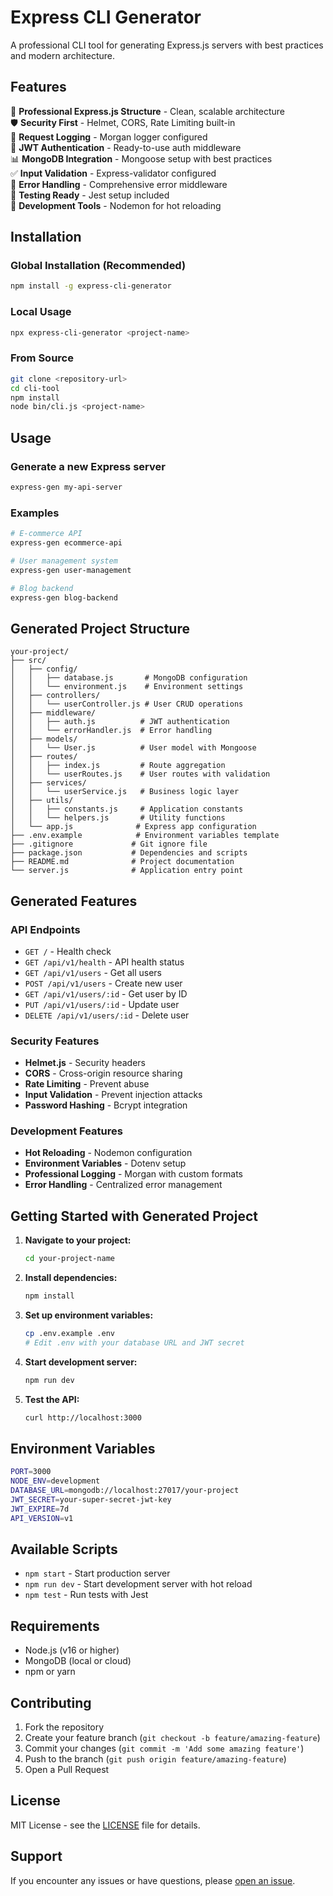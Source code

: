 # Express CLI Generator

A professional CLI tool for generating Express.js servers with best practices and modern architecture.

## Features

🚀 **Professional Express.js Structure** - Clean, scalable architecture  
🛡️ **Security First** - Helmet, CORS, Rate Limiting built-in  
📝 **Request Logging** - Morgan logger configured  
🔐 **JWT Authentication** - Ready-to-use auth middleware  
📊 **MongoDB Integration** - Mongoose setup with best practices  
✅ **Input Validation** - Express-validator configured  
🎯 **Error Handling** - Comprehensive error middleware  
🧪 **Testing Ready** - Jest setup included  
🔄 **Development Tools** - Nodemon for hot reloading  

## Installation

### Global Installation (Recommended)

```bash
npm install -g express-cli-generator
```

### Local Usage

```bash
npx express-cli-generator <project-name>
```

### From Source

```bash
git clone <repository-url>
cd cli-tool
npm install
node bin/cli.js <project-name>
```

## Usage

### Generate a new Express server

```bash
express-gen my-api-server
```

### Examples

```bash
# E-commerce API
express-gen ecommerce-api

# User management system
express-gen user-management

# Blog backend
express-gen blog-backend
```

## Generated Project Structure

```
your-project/
├── src/
│   ├── config/
│   │   ├── database.js       # MongoDB configuration
│   │   └── environment.js    # Environment settings
│   ├── controllers/
│   │   └── userController.js # User CRUD operations
│   ├── middleware/
│   │   ├── auth.js          # JWT authentication
│   │   └── errorHandler.js  # Error handling
│   ├── models/
│   │   └── User.js          # User model with Mongoose
│   ├── routes/
│   │   ├── index.js         # Route aggregation
│   │   └── userRoutes.js    # User routes with validation
│   ├── services/
│   │   └── userService.js   # Business logic layer
│   ├── utils/
│   │   ├── constants.js     # Application constants
│   │   └── helpers.js       # Utility functions
│   └── app.js              # Express app configuration
├── .env.example            # Environment variables template
├── .gitignore             # Git ignore file
├── package.json           # Dependencies and scripts
├── README.md              # Project documentation
└── server.js              # Application entry point
```

## Generated Features

### API Endpoints

- `GET /` - Health check
- `GET /api/v1/health` - API health status
- `GET /api/v1/users` - Get all users
- `POST /api/v1/users` - Create new user
- `GET /api/v1/users/:id` - Get user by ID
- `PUT /api/v1/users/:id` - Update user
- `DELETE /api/v1/users/:id` - Delete user

### Security Features

- **Helmet.js** - Security headers
- **CORS** - Cross-origin resource sharing
- **Rate Limiting** - Prevent abuse
- **Input Validation** - Prevent injection attacks
- **Password Hashing** - Bcrypt integration

### Development Features

- **Hot Reloading** - Nodemon configuration
- **Environment Variables** - Dotenv setup
- **Professional Logging** - Morgan with custom formats
- **Error Handling** - Centralized error management

## Getting Started with Generated Project

1. **Navigate to your project:**
   ```bash
   cd your-project-name
   ```

2. **Install dependencies:**
   ```bash
   npm install
   ```

3. **Set up environment variables:**
   ```bash
   cp .env.example .env
   # Edit .env with your database URL and JWT secret
   ```

4. **Start development server:**
   ```bash
   npm run dev
   ```

5. **Test the API:**
   ```bash
   curl http://localhost:3000
   ```

## Environment Variables

```bash
PORT=3000
NODE_ENV=development
DATABASE_URL=mongodb://localhost:27017/your-project
JWT_SECRET=your-super-secret-jwt-key
JWT_EXPIRE=7d
API_VERSION=v1
```

## Available Scripts

- `npm start` - Start production server
- `npm run dev` - Start development server with hot reload
- `npm test` - Run tests with Jest

## Requirements

- Node.js (v16 or higher)
- MongoDB (local or cloud)
- npm or yarn

## Contributing

1. Fork the repository
2. Create your feature branch (`git checkout -b feature/amazing-feature`)
3. Commit your changes (`git commit -m 'Add some amazing feature'`)
4. Push to the branch (`git push origin feature/amazing-feature`)
5. Open a Pull Request

## License

MIT License - see the [LICENSE](LICENSE) file for details.

## Support

If you encounter any issues or have questions, please [open an issue](https://github.com/your-repo/express-cli-generator/issues). 